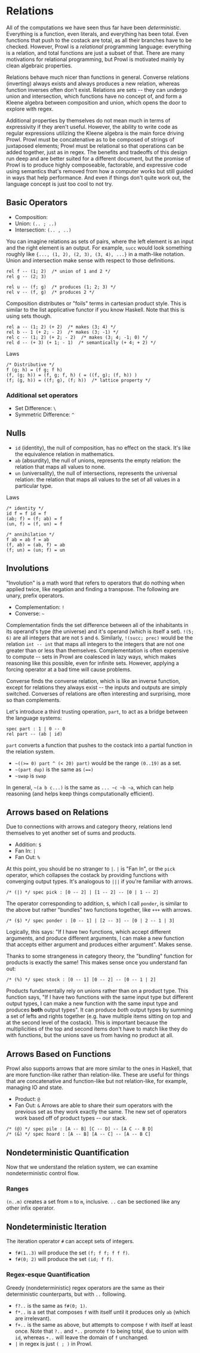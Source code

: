 # Relations
All of the computations we have seen thus far have been *deterministic*. Everything is a function, even literals, and everything has been total. Even functions that push to the costack are total, as all their branches have to be checked. However, Prowl is a *relational* programming language: everything is a relation, and total functions are just a subset of that. There are many motivations for relational programming, but Prowl is motivated mainly by clean algebraic properties. 

Relations behave much nicer than functions in general. Converse relations (inverting) always exists and always produces a new relation, whereas function inverses often don't exist. Relations are sets -- they can undergo union and intersection, which functions have no concept of, and form a Kleene algebra between composition and union, which opens the door to explore with regex. 

Additional properties by themselves do not mean much in terms of expressivity if they aren't useful. However, the ability to write code as regular expressions utilizing the Kleene algebra is the main force driving Prowl. Prowl must be concatenative as to be composed of strings of juxtaposed elements; Prowl must be relational so that operations can be added together, just as in regex. The benefits and tradeoffs of this design run deep and are better suited for a different document, but the promise of Prowl is to produce highly composeable, factorable, and expressive code using semantics that's removed from how a computer works but still guided in ways that help performance. And even if things don't quite work out, the language concept is just too cool to not try. 

## Basic Operators
- Composition: ` `
- Union: `(.. ; ..)`
- Intersection: `(.. , ..)`

You can imagine relations as sets of pairs, where the left element is an input and the right element is an output. For example, `succ` would look something roughly like `{..., (1, 2), (2, 3), (3, 4), ...}` in a math-like notation. Union and intersection make sense with respect to those definitions. 

```
rel f -- (1; 2)  /* union of 1 and 2 */
rel g -- (2; 3)

rel u -- (f; g)  /* produces (1; 2; 3) */
rel v -- (f, g)  /* produces 2 */
```

Composition distributes or "foils" terms in cartesian product style. This is similar to the list applicative functor if you know Haskell. Note that this is using sets though. 

```
rel a -- (1; 2) (+ 2)  /* makes (3; 4) */
rel b -- 1 (+ 2; - 2)  /* makes (3; -1) */
rel c -- (1; 2) (+ 2; - 2)  /* makes (3; 4; -1; 0) */
rel d -- (+ 3) (+ 1; - 1)  /* semantically (+ 4; + 2) */
```

Laws
```
/* Distributive */
f (g; h) = (f g; f h)
(f, (g; h)) = (f, g; f, h) ( = ((f, g); (f, h)) )
(f; (g, h)) = ((f; g), (f; h))  /* lattice property */
```

### Additional set operators
- Set Difference: `\`
- Symmetric Difference: `^`

## Nulls
- `id` (identity), the null of composition, has no effect on the stack. It's like the equivalence relation in mathematics. 
- `ab` (absurdity), the null of unions, represents the empty relation: the relation that maps all values to none. 
- `un` (universality), the null of intersections, represents the universal relation: the relation that maps all values to the set of all values in a particular type. 

Laws
```
/* identity */
id f = f id = f
(ab; f) = (f; ab) = f
(un, f) = (f, un) = f

/* annihilation */
f ab = ab f = ab
(f, ab) = (ab, f) = ab
(f; un) = (un; f) = un
```

## Involutions
"Involution" is a math word that refers to operators that do nothing when applied twice, like negation and finding a transpose. The following are unary, prefix operators. 
- Complementation: `!`
- Converse: `~`

Complementation finds the set difference between all of the inhabitants in its operand's type (the universe) and it's operand (which is itself a set). `!(5; 6)` are all integers that are not `5` and `6`. Similarly, `!(succ; prec)` would be the relation `int -- int` that maps all integers to the integers that are not one greater than or less than themselves. Complementation is often expensive to compute -- sets in Prowl are coalesced in lazy ways, which makes reasoning like this possible, even for infinite sets. However, applying a forcing operator at a bad time will cause problems. 

Converse finds the converse relation, which is like an inverse function, except for relations they always exist -- the inputs and outputs are simply switched. Converses of relations are often interesting and surprising, more so than complements. 

Let's introduce a third trusting operation, `part`, to act as a bridge between the language systems: 
```
spec part : 1 | 0 -- 0
rel part -- (ab | id)
```
`part` converts a function that pushes to the costack into a partial function in the relation system. 

- `~((>= 0) part ^ (< 20) part)` would be the range `(0..19)` as a set. 
- `~(part dup)` is the same as `(==)`
- `~swap` is `swap`

In general, `~(a b c...)` is the same as `... ~c ~b ~a`, which can help reasoning (and helps keep things computationally efficient). 

## Arrows based on Relations
Due to connections with arrows and category theory, relations lend themselves to yet another set of sums and products. 
- Addition:  `$`
- Fan In: `|`
- Fan Out: `%`

At this point, you should be no stranger to `|`. `|` is "Fan In", or the `pick` operator, which collapses the costack by providing functions with converging output types. It's analogous to `|||` if you're familiar with arrows. 
```
/* (|) */ spec pick : [0 -- 2] | [1 -- 2] -- [0 | 1 -- 2]
```

The operator corresponding to addition, `$`, which I call `ponder`, is similar to the above but rather "bundles" two functions together, like `+++` with arrows. 
```
/* ($) */ spec ponder : [0 -- 1] | [2 -- 3] -- [0 | 2 -- 1 | 3]
```
Logically, this says: "If I have two functions, which accept different arguments, and produce different arguments, I can make a new function that accepts either argument and produces either argument". Makes sense. 

Thanks to some strangeness in category theory, the "bundling" function for products is exactly the same! This makes sense once you understand fan out: 
```
/* (%) */ spec stock : [0 -- 1] [0 -- 2] -- [0 -- 1 | 2]
```
Products fundamentally rely on unions rather than on a product type. This function says, "If I have two functions with the same input type but different output types, I can make a new function with the same input type and produces **both** output types". It can produce *both* output types by summing a set of lefts and rights together (e.g. have multiple items sitting on top and at the second level of the costack). This is important because the multiplicities of the top and second items don't have to match like they do with functions, but the unions save us from having no product at all. 

## Arrows Based on Functions
Prowl also supports arrows that are more similar to the ones in Haskell, that are more function-like rather than relation-like. These are useful for things that are concatenative and function-like but not relation-like, for example, managing IO and state. 
- Product: `@`
- Fan Out: `&`
Arrows are able to share their sum operators with the previous set as they work exactly the same. The new set of operators work based off of product types -- our stack. 
```
/* (@) */ spec pile : [A -- B] [C -- D] -- [A C -- B D]
/* (&) */ spec hoard : [A -- B] [A -- C] -- [A -- B C]
```

## Nondeterministic Quantification
Now that we understand the relation system, we can examine nondeterministic control flow. 

### Ranges
`(n..m)` creates a set from `n` to `m`, inclusive. `..` can be sectioned like any other infix operator. 

## Nondeterministic Iteration
The iteration operator `#` can accept sets of integers. 
- `f#(1..3)` will produce the set `(f; f f; f f f)`. 
- `f#(0; 2)` will produce the set `(id; f f)`. 

### Regex-esque Quantification
Greedy (nondeterministic) regex operators are the same as their deterministic counterparts, but with `..` following. 
- `f?..` is the same as `f#(0; 1)`. 
- `f*..` is a set that composes `f` with itself until it produces only `ab` (which are irrelevant). 
- `f+..` is the same as above, but attempts to compose `f` with itself at least once. 
Note that `?..` and `*..` promote `f` to being total, due to union with `id`, whereas `+..` will leave the domain of `f` unchanged. 
- `|` in regex is just `( ; )` in Prowl. 
